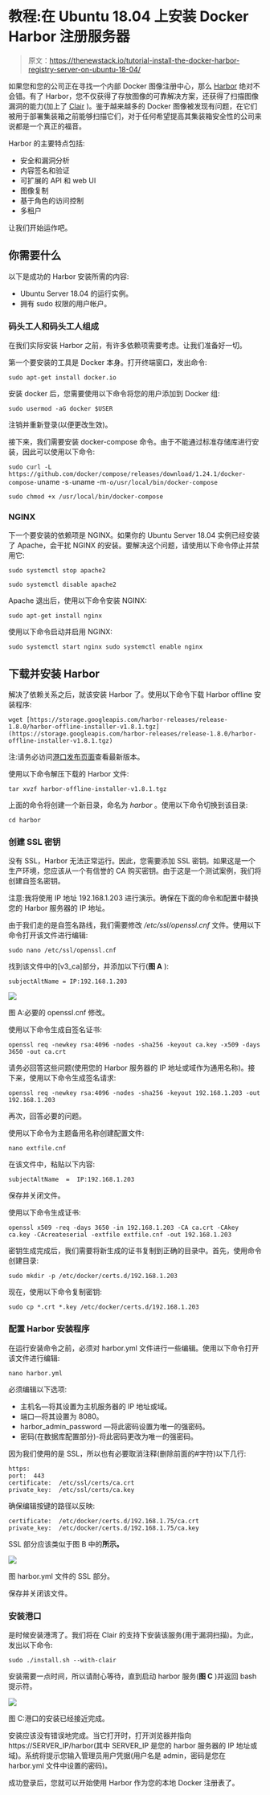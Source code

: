 # 教程:在 Ubuntu 18.04 上安装 Docker Harbor 注册服务器

> 原文：<https://thenewstack.io/tutorial-install-the-docker-harbor-registry-server-on-ubuntu-18-04/>

如果您和您的公司正在寻找一个内部 Docker 图像注册中心，那么 [Harbor](https://goharbor.io/) 绝对不会错。有了 Harbor，您不仅获得了存放图像的可靠解决方案，还获得了扫描图像漏洞的能力(加上了 [Clair](https://github.com/coreos/clair) )。鉴于越来越多的 Docker 图像被发现有问题，在它们被用于部署集装箱之前能够扫描它们，对于任何希望提高其集装箱安全性的公司来说都是一个真正的福音。

Harbor 的主要特点包括:

*   安全和漏洞分析
*   内容签名和验证
*   可扩展的 API 和 web UI
*   图像复制
*   基于角色的访问控制
*   多租户

让我们开始运作吧。

## 你需要什么

以下是成功的 Harbor 安装所需的内容:

*   Ubuntu Server 18.04 的运行实例。
*   拥有 sudo 权限的用户帐户。

### 码头工人和码头工人组成

在我们实际安装 Harbor 之前，有许多依赖项需要考虑。让我们准备好一切。

第一个要安装的工具是 Docker 本身。打开终端窗口，发出命令:

`sudo apt-get install docker.io`

安装 docker 后，您需要使用以下命令将您的用户添加到 Docker 组:

`sudo usermod -aG docker $USER`

注销并重新登录(以便更改生效)。

接下来，我们需要安装 docker-compose 命令。由于不能通过标准存储库进行安装，因此可以使用以下命令:

`sudo curl -L https://github.com/docker/compose/releases/download/1.24.1/docker-compose-`uname -s`-`uname -m`-o/usr/local/bin/docker-compose
`

`sudo chmod +x /usr/local/bin/docker-compose`

### NGINX

下一个要安装的依赖项是 NGINX。如果你的 Ubuntu Server 18.04 实例已经安装了 Apache，会干扰 NGINX 的安装。要解决这个问题，请使用以下命令停止并禁用它:

`sudo systemctl stop apache2` 

`sudo systemctl disable apache2`

Apache 退出后，使用以下命令安装 NGINX:

`sudo apt-get install nginx`

使用以下命令启动并启用 NGINX:

`sudo systemctl start nginx
sudo systemctl enable nginx`

## 下载并安装 Harbor

解决了依赖关系之后，就该安装 Harbor 了。使用以下命令下载 Harbor offline 安装程序:

`wget [https://storage.googleapis.com/harbor-releases/release-1.8.0/harbor-offline-installer-v1.8.1.tgz](https://storage.googleapis.com/harbor-releases/release-1.8.0/harbor-offline-installer-v1.8.1.tgz)`

注:请务必访问[港口发布页面](https://github.com/goharbor/harbor/releases)查看最新版本。

使用以下命令解压下载的 Harbor 文件:

`tar xvzf harbor-offline-installer-v1.8.1.tgz`

上面的命令将创建一个新目录，命名为 *harbor* 。使用以下命令切换到该目录:

`cd harbor`

### 创建 SSL 密钥

没有 SSL，Harbor 无法正常运行。因此，您需要添加 SSL 密钥。如果这是一个生产环境，您应该从一个有信誉的 CA 购买密钥。由于这是一个测试案例，我们将创建自签名密钥。

注意:我将使用 IP 地址 192.168.1.203 进行演示。确保在下面的命令和配置中替换您的 Harbor 服务器的 IP 地址。

由于我们走的是自签名路线，我们需要修改 */etc/ssl/openssl.cnf* 文件。使用以下命令打开该文件进行编辑:

`sudo nano /etc/ssl/openssl.cnf`

找到该文件中的[v3_ca]部分，并添加以下行(**图 A** ):

`subjectAltName = IP:192.168.1.203`

![](img/9a455f92df102d050c11643d6bdd84f5.png)

图 A:必要的 openssl.cnf 修改。

使用以下命令生成自签名证书:

`openssl req -newkey rsa:4096 -nodes -sha256 -keyout ca.key -x509 -days 3650 -out ca.crt`

请务必回答这些问题(使用您的 Harbor 服务器的 IP 地址或域作为通用名称)。接下来，使用以下命令生成签名请求:

`openssl req -newkey rsa:4096 -nodes -sha256 -keyout 192.168.1.203 -out 192.168.1.203`

再次，回答必要的问题。

使用以下命令为主题备用名称创建配置文件:

`nano extfile.cnf`

在该文件中，粘贴以下内容:

```
subjectAltName  =  IP:192.168.1.203

```

保存并关闭文件。

使用以下命令生成证书:

`openssl x509 -req -days 3650 -in 192.168.1.203 -CA ca.crt -CAkey ca.key -CAcreateserial -extfile extfile.cnf -out 192.168.1.203`

密钥生成完成后，我们需要将新生成的证书复制到正确的目录中。首先，使用命令创建目录:

`sudo mkdir -p /etc/docker/certs.d/192.168.1.203`

现在，使用以下命令复制密钥:

`sudo cp *.crt *.key /etc/docker/certs.d/192.168.1.203`

### 配置 Harbor 安装程序

在运行安装命令之前，必须对 harbor.yml 文件进行一些编辑。使用以下命令打开该文件进行编辑:

`nano harbor.yml`

必须编辑以下选项:

*   主机名—将其设置为主机服务器的 IP 地址或域。
*   端口—将其设置为 8080。
*   harbor_admin_password —将此密码设置为唯一的强密码。
*   密码(在数据库配置部分)-将此密码更改为唯一的强密码。

因为我们使用的是 SSL，所以也有必要取消注释(删除前面的#字符)以下几行:

```
https:
port:  443
certificate:  /etc/ssl/certs/ca.crt
private_key:  /etc/ssl/certs/ca.key

```

确保编辑按键的路径以反映:

```
certificate:  /etc/docker/certs.d/192.168.1.75/ca.crt
private_key:  /etc/docker/certs.d/192.168.1.75/ca.key

```

SSL 部分应该类似于图 B 中的**所示。**

![](img/5513eff5184774ea7dba660425e064fa.png)

图 harbor.yml 文件的 SSL 部分。

保存并关闭该文件。

### 安装港口

是时候安装港湾了。我们将在 Clair 的支持下安装该服务(用于漏洞扫描)。为此，发出以下命令:

`sudo ./install.sh --with-clair`

安装需要一点时间，所以请耐心等待，直到启动 harbor 服务(**图 C** )并返回 bash 提示符。

![](img/06e2c4dbb4e8bb838a263163b1e3dbee.png)

图 C:港口的安装已经接近完成。

安装应该没有错误地完成。当它打开时，打开浏览器并指向 https://SERVER_IP/harbor(其中 SERVER_IP 是您的 harbor 服务器的 IP 地址或域)。系统将提示您输入管理员用户凭据(用户名是 admin，密码是您在 harbor.yml 文件中设置的密码)。

成功登录后，您就可以开始使用 Harbor 作为您的本地 Docker 注册表了。

<svg xmlns:xlink="http://www.w3.org/1999/xlink" viewBox="0 0 68 31" version="1.1"><title>Group</title> <desc>Created with Sketch.</desc></svg>